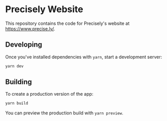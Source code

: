 # Precisely Website

This repository contains the code for Precisely's website at https://www.precise.ly/.

## Developing

Once you've installed dependencies with `yarn`, start a development server:

```bash
yarn dev
```

## Building

To create a production version of the app:

```bash
yarn build
```

You can preview the production build with `yarn preview`.
